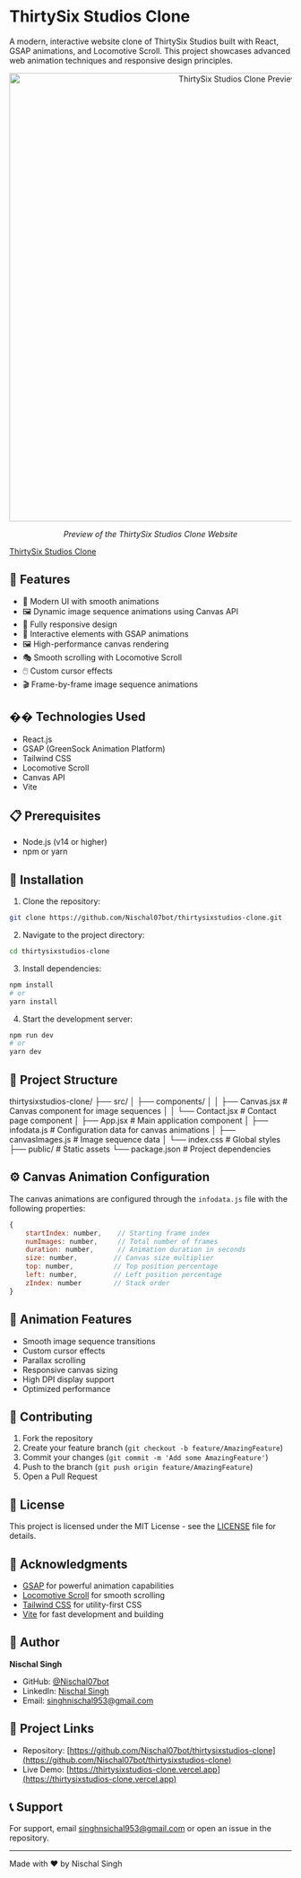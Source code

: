 
# ThirtySix Studios Clone

A modern, interactive website clone of ThirtySix Studios built with React, GSAP animations, and Locomotive Scroll. This project showcases advanced web animation techniques and responsive design principles.

<div align="center">
  <img src="./public/preview.png" alt="ThirtySix Studios Clone Preview" width="800px"/>
  <p><em>Preview of the ThirtySix Studios Clone Website</em></p>
</div>

[ThirtySix Studios Clone](https://github.com/Nischal07bot/thirtysixstudios-clone/tree/main)



## 🌟 Features

- 🎨 Modern UI with smooth animations
- 🖼️ Dynamic image sequence animations using Canvas API
- 📱 Fully responsive design
- 🎯 Interactive elements with GSAP animations
- 🖼️ High-performance canvas rendering
- 🎭 Smooth scrolling with Locomotive Scroll
- 🖱️ Custom cursor effects
- 🎬 Frame-by-frame image sequence animations

## ��️ Technologies Used

- React.js
- GSAP (GreenSock Animation Platform)
- Tailwind CSS
- Locomotive Scroll
- Canvas API
- Vite

## 📋 Prerequisites

- Node.js (v14 or higher)
- npm or yarn

## 🚀 Installation

1. Clone the repository:
```bash
git clone https://github.com/Nischal07bot/thirtysixstudios-clone.git
```

2. Navigate to the project directory:
```bash
cd thirtysixstudios-clone
```

3. Install dependencies:
```bash
npm install
# or
yarn install
```

4. Start the development server:
```bash
npm run dev
# or
yarn dev
```

## 📁 Project Structure
thirtysixstudios-clone/
├── src/
│ ├── components/
│ │ ├── Canvas.jsx # Canvas component for image sequences
│ │ └── Contact.jsx # Contact page component
│ ├── App.jsx # Main application component
│ ├── infodata.js # Configuration data for canvas animations
│ ├── canvasImages.js # Image sequence data
│ └── index.css # Global styles
├── public/ # Static assets
└── package.json # Project dependencies


## ⚙️ Canvas Animation Configuration

The canvas animations are configured through the `infodata.js` file with the following properties:

```javascript
{
    startIndex: number,    // Starting frame index
    numImages: number,     // Total number of frames
    duration: number,      // Animation duration in seconds
    size: number,         // Canvas size multiplier
    top: number,          // Top position percentage
    left: number,         // Left position percentage
    zIndex: number        // Stack order
}
```

## 🎨 Animation Features

- Smooth image sequence transitions
- Custom cursor effects
- Parallax scrolling
- Responsive canvas sizing
- High DPI display support
- Optimized performance

## 🤝 Contributing

1. Fork the repository
2. Create your feature branch (`git checkout -b feature/AmazingFeature`)
3. Commit your changes (`git commit -m 'Add some AmazingFeature'`)
4. Push to the branch (`git push origin feature/AmazingFeature`)
5. Open a Pull Request

## 📝 License

This project is licensed under the MIT License - see the [LICENSE](LICENSE) file for details.

## 🙏 Acknowledgments

- [GSAP](https://greensock.com/gsap/) for powerful animation capabilities
- [Locomotive Scroll](https://locomotivemtl.github.io/locomotive-scroll/) for smooth scrolling
- [Tailwind CSS](https://tailwindcss.com/) for utility-first CSS
- [Vite](https://vitejs.dev/) for fast development and building

## 👤 Author

**Nischal Singh**
- GitHub: [@Nischal07bot](https://github.com/Nischal07bot)
- LinkedIn: [Nischal Singh](https://www.linkedin.com/in/nischal-singh-b22b3a299/)
- Email: singhnischal953@gmail.com

## 🔗 Project Links

- Repository: [https://github.com/Nischal07bot/thirtysixstudios-clone](https://github.com/Nischal07bot/thirtysixstudios-clone)
- Live Demo: [https://thirtysixstudios-clone.vercel.app](https://thirtysixstudios-clone.vercel.app)

## 📞 Support

For support, email singhnsichal953@gmail.com or open an issue in the repository.

---

Made with ❤️ by Nischal Singh